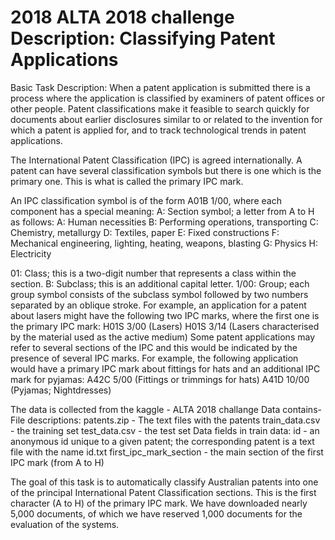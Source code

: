 # 2018 ALTA 2018 challenge Description: Classifying Patent Applications

Basic Task Description:
When a patent application is submitted there is a process where the application is classified by examiners of patent offices or other people. Patent classifications make it feasible to search quickly for documents about earlier disclosures similar to or related to the invention for which a patent is applied for, and to track technological trends in patent applications.

The International Patent Classification (IPC) is agreed internationally. A patent can have several classification symbols but there is one which is the primary one. This is what is called the primary IPC mark.

An IPC classification symbol is of the form A01B 1/00, where each component has a special meaning:
A: Section symbol; a letter from A to H as follows:
A: Human necessities
B: Performing operations, transporting
C: Chemistry, metallurgy
D: Textiles, paper
E: Fixed constructions
F: Mechanical engineering, lighting, heating, weapons, blasting
G: Physics
H: Electricity

01: Class; this is a two-digit number that represents a class within the section.
B: Subclass; this is an additional capital letter.
1/00: Group; each group symbol consists of the subclass symbol followed by two numbers separated by an oblique stroke.
For example, an application for a patent about lasers might have the following two IPC marks, where the first one is the primary IPC mark:
H01S 3/00 (Lasers)
H01S 3/14 (Lasers characterised by the material used as the active medium)
Some patent applications may refer to several sections of the IPC and this would be indicated by the presence of several IPC marks. 
For example, the following application would have a primary IPC mark about fittings for hats and an additional IPC mark for pyjamas:
A42C 5/00 (Fittings or trimmings for hats)
A41D 10/00 (Pyjamas; Nightdresses)

The data is collected from the kaggle - ALTA 2018 challange
Data contains-
File descriptions:
patents.zip - The text files with the patents
train_data.csv - the training set
test_data.csv - the test set
Data fields in train data:
id - an anonymous id unique to a given patent; the corresponding patent is a text file with the name id.txt
first_ipc_mark_section - the main section of the first IPC mark (from A to H)


The goal of this task is to automatically classify Australian patents into one of the principal International Patent Classification sections. This is the first character (A to H) of the primary IPC mark. We have downloaded nearly 5,000 documents, of which we have reserved 1,000 documents for the evaluation of the systems.


